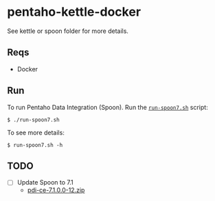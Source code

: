 # pentaho-kettle-docker

See kettle or spoon folder for more details.

## Reqs

* Docker

## Run

To run Pentaho Data Integration (Spoon).
Run the [`run-spoon7.sh`] script:

```shell
$ ./run-spoon7.sh
```

To see more details:

```shell
$ run-spoon7.sh -h
```

## TODO

- [ ] Update Spoon to 7.1
    * [pdi-ce-7.1.0.0-12.zip](https://kent.dl.sourceforge.net/project/pentaho/Data%20Integration/7.1/pdi-ce-7.1.0.0-12.zip)

[`run-spoon7.sh`]: run-spoon7.sh


